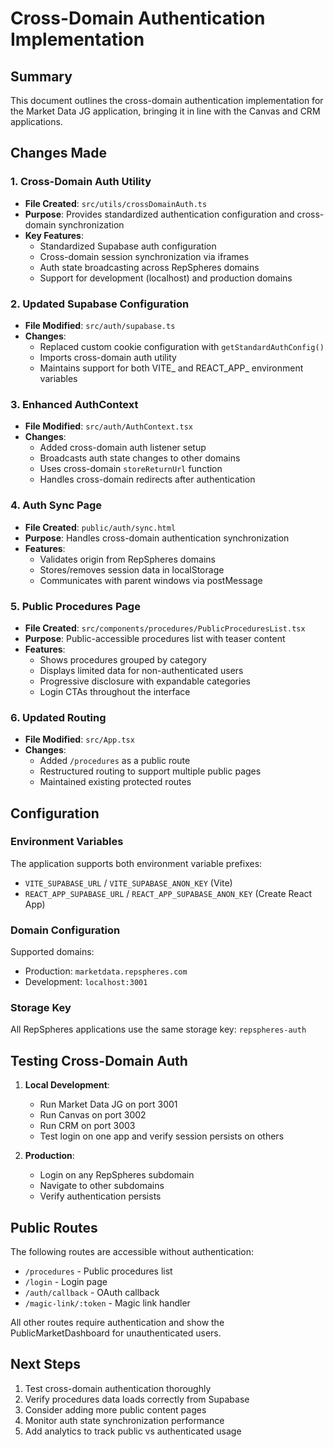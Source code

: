 # Cross-Domain Authentication Implementation

## Summary

This document outlines the cross-domain authentication implementation for the Market Data JG application, bringing it in line with the Canvas and CRM applications.

## Changes Made

### 1. Cross-Domain Auth Utility
- **File Created**: `src/utils/crossDomainAuth.ts`
- **Purpose**: Provides standardized authentication configuration and cross-domain synchronization
- **Key Features**:
  - Standardized Supabase auth configuration
  - Cross-domain session synchronization via iframes
  - Auth state broadcasting across RepSpheres domains
  - Support for development (localhost) and production domains

### 2. Updated Supabase Configuration
- **File Modified**: `src/auth/supabase.ts`
- **Changes**:
  - Replaced custom cookie configuration with `getStandardAuthConfig()`
  - Imports cross-domain auth utility
  - Maintains support for both VITE_ and REACT_APP_ environment variables

### 3. Enhanced AuthContext
- **File Modified**: `src/auth/AuthContext.tsx`
- **Changes**:
  - Added cross-domain auth listener setup
  - Broadcasts auth state changes to other domains
  - Uses cross-domain `storeReturnUrl` function
  - Handles cross-domain redirects after authentication

### 4. Auth Sync Page
- **File Created**: `public/auth/sync.html`
- **Purpose**: Handles cross-domain authentication synchronization
- **Features**:
  - Validates origin from RepSpheres domains
  - Stores/removes session data in localStorage
  - Communicates with parent windows via postMessage

### 5. Public Procedures Page
- **File Created**: `src/components/procedures/PublicProceduresList.tsx`
- **Purpose**: Public-accessible procedures list with teaser content
- **Features**:
  - Shows procedures grouped by category
  - Displays limited data for non-authenticated users
  - Progressive disclosure with expandable categories
  - Login CTAs throughout the interface

### 6. Updated Routing
- **File Modified**: `src/App.tsx`
- **Changes**:
  - Added `/procedures` as a public route
  - Restructured routing to support multiple public pages
  - Maintained existing protected routes

## Configuration

### Environment Variables
The application supports both environment variable prefixes:
- `VITE_SUPABASE_URL` / `VITE_SUPABASE_ANON_KEY` (Vite)
- `REACT_APP_SUPABASE_URL` / `REACT_APP_SUPABASE_ANON_KEY` (Create React App)

### Domain Configuration
Supported domains:
- Production: `marketdata.repspheres.com`
- Development: `localhost:3001`

### Storage Key
All RepSpheres applications use the same storage key: `repspheres-auth`

## Testing Cross-Domain Auth

1. **Local Development**:
   - Run Market Data JG on port 3001
   - Run Canvas on port 3002
   - Run CRM on port 3003
   - Test login on one app and verify session persists on others

2. **Production**:
   - Login on any RepSpheres subdomain
   - Navigate to other subdomains
   - Verify authentication persists

## Public Routes

The following routes are accessible without authentication:
- `/procedures` - Public procedures list
- `/login` - Login page
- `/auth/callback` - OAuth callback
- `/magic-link/:token` - Magic link handler

All other routes require authentication and show the PublicMarketDashboard for unauthenticated users.

## Next Steps

1. Test cross-domain authentication thoroughly
2. Verify procedures data loads correctly from Supabase
3. Consider adding more public content pages
4. Monitor auth state synchronization performance
5. Add analytics to track public vs authenticated usage